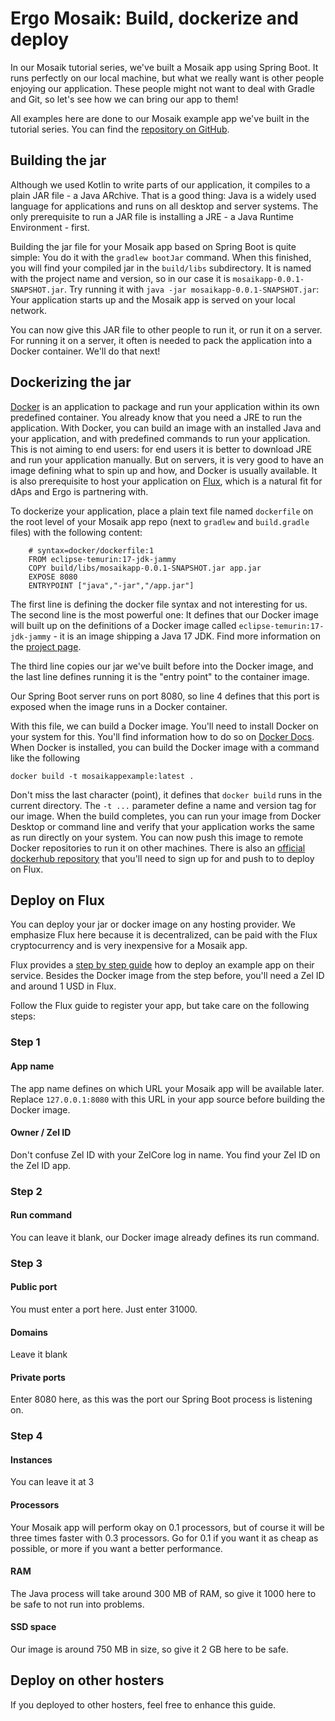 # Ergo Mosaik: Build, dockerize and deploy

In our Mosaik tutorial series, we've built a Mosaik app using Spring Boot. It runs perfectly on our
local machine, but what we really want is other people enjoying our application. These people might
not want to deal with Gradle and Git, so let's see how we can bring our app to them!

All examples here are done to our Mosaik example app we've built in the tutorial series. You can
find the [repository on GitHub](https://github.com/MrStahlfelge/mosaik-tutorial-series).

## Building the jar

Although we used Kotlin to write parts of our application, it compiles to a plain JAR file - a
Java ARchive. That is a good thing: Java is a widely used language for applications and runs on all
desktop and server systems. The only prerequisite to run a JAR file is installing a JRE - a Java
Runtime Environment - first.

Building the jar file for your Mosaik app based on Spring Boot is quite simple: You do it with the
`gradlew bootJar` command. When this finished, you will find your compiled jar in the `build/libs`
subdirectory. It is named with the project name and version, so in our case it is
`mosaikapp-0.0.1-SNAPSHOT.jar`. Try running it with `java -jar mosaikapp-0.0.1-SNAPSHOT.jar`: Your
application starts up and the Mosaik app is served on your local network.

You can now give this JAR file to other people to run it, or run it on a server. For running it on
a server, it often is needed to pack the application into a Docker container. We'll do that next!

## Dockerizing the jar

[Docker](https://docs.docker.com/) is an application to package and run your application within its
own predefined container. You already know that you need a JRE to run the application. With Docker,
you can build an image with an installed Java and your application, and with predefined commands to
run your application. This is not aiming to end users: for end users it is better to download JRE
and run your application manually. But on servers, it is very good to have an image defining what to
spin up and how, and Docker is usually available. It is also prerequisite to host your application
on [Flux](https://runonflux.io/), which is a natural fit for dAps and Ergo is partnering with.

To dockerize your application, place a plain text file named `dockerfile` on the root level of your
Mosaik app repo (next to `gradlew` and `build.gradle` files) with the following content:

        # syntax=docker/dockerfile:1
        FROM eclipse-temurin:17-jdk-jammy
        COPY build/libs/mosaikapp-0.0.1-SNAPSHOT.jar app.jar
        EXPOSE 8080
        ENTRYPOINT ["java","-jar","/app.jar"]

The first line is defining the docker file syntax and not interesting for us. The second line is
the most powerful one: It defines that our Docker image will built up on the definitions of a
Docker image called `eclipse-temurin:17-jdk-jammy` - it is an image shipping a Java 17 JDK.
Find more information on the [project page](https://hub.docker.com/_/eclipse-temurin).

The third line copies our jar we've built before into the Docker image, and the last line defines
running it is the "entry point" to the container image.

Our Spring Boot server runs on port 8080, so line 4 defines that this port is exposed when the image
runs in a Docker container.

With this file, we can build a Docker image. You'll need to install Docker on your system for this.
You'll find information how to do so on [Docker Docs](https://docs.docker.com/). When Docker is
installed, you can build the Docker image with a command like the following

    docker build -t mosaikappexample:latest .

Don't miss the last character (point), it defines that `docker build` runs in the current directory.
The `-t ...`
parameter define a name and version tag for our image. When the build completes, you can run your
image from Docker Desktop or command line and verify that your application works the same as run
directly on your system. You can now push this image to remote Docker repositories to run it on
other machines. There is also an [official dockerhub repository](https://hub.docker.com/) that
you'll need to sign up for and push to to deploy on Flux.

## Deploy on Flux

You can deploy your jar or docker image on any hosting provider. We emphasize Flux here because it
is decentralized, can be paid with the Flux cryptocurrency and is very inexpensive for a Mosaik app.

Flux provides a [step by step guide](https://jetpack2.app.runonflux.io/#/launch/details) how to deploy an example
app on their service. Besides the Docker image from the step before, you'll need a Zel ID and
around 1 USD in Flux.

Follow the Flux guide to register your app, but take care on the following steps:

### Step 1  

#### App name

The app name defines on which URL your Mosaik app will be available later. Replace `127.0.0.1:8080`
with this URL in your app source before building the Docker image.

#### Owner / Zel ID

Don't confuse Zel ID with your ZelCore log in name. You find your Zel ID on the Zel ID app.

### Step 2

#### Run command

You can leave it blank, our Docker image already defines its run command.

### Step 3

#### Public port

You must enter a port here. Just enter 31000.

#### Domains

Leave it blank

#### Private ports

Enter 8080 here, as this was the port our Spring Boot process is listening on.

### Step 4

#### Instances

You can leave it at 3

#### Processors

Your Mosaik app will perform okay on 0.1 processors, but of course it will be three times faster
with 0.3 processors. Go for 0.1 if you want it as cheap as possible, or more if you want a better
performance.

#### RAM

The Java process will take around 300 MB of RAM, so give it 1000 here to be safe to not run into
problems.

#### SSD space

Our image is around 750 MB in size, so give it 2 GB here to be safe.

## Deploy on other hosters

If you deployed to other hosters, feel free to enhance this guide.
